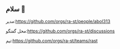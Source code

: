 ## سلام 🙌

مدیر:https://github.com/orgs/ra-st/people/abol313

محل گفتگو:https://github.com/orgs/ra-st/discussions

تیم:https://github.com/orgs/ra-st/teams/rast
